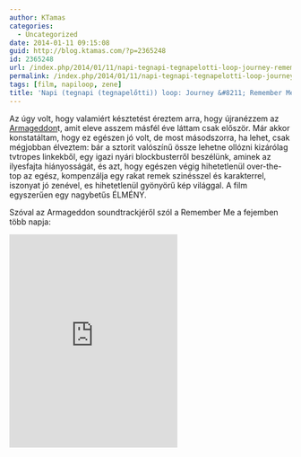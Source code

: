 ```yaml
---
author: KTamas
categories:
  - Uncategorized
date: 2014-01-11 09:15:08
guid: http://blog.ktamas.com/?p=2365248
id: 2365248
url: /index.php/2014/01/11/napi-tegnapi-tegnapelotti-loop-journey-remember-me-armageddon/
permalink: /index.php/2014/01/11/napi-tegnapi-tegnapelotti-loop-journey-remember-me-armageddon/
tags: [film, napiloop, zene]
title: 'Napi (tegnapi (tegnapelőtti)) loop: Journey &#8211; Remember Me (Armageddon)'
---
```


Az úgy volt, hogy valamiért késztetést éreztem arra, hogy újranézzem az [Armageddon](en.wikipedia.org/wiki/Armageddon_(1998_film))t, amit eleve asszem másfél éve láttam csak először. Már akkor konstatáltam, hogy ez egészen jó volt, de most másodszorra, ha lehet, csak mégjobban élveztem: bár a sztorit valószínű össze lehetne ollózni kizárólag tvtropes linkekből, egy igazi nyári blockbusterről beszélünk, aminek az ilyesfajta hiányosságát, és azt, hogy egészen végig hihetetlenül over-the-top az egész, kompenzálja egy rakat remek szinésszel és karakterrel, iszonyat jó zenével, es hihetetlenül gyönyörű kép világgal. A film egyszerűen egy nagybetűs ÉLMÉNY.

Szóval az Armageddon soundtrackjéről szól a Remember Me a fejemben több napja:

<p><iframe src="https://embed.spotify.com/?uri=spotify:track:5LtcaeznPdGln8YafkV8bh" width="300" height="380" frameborder="0" allowtransparency="true"></iframe></p>
